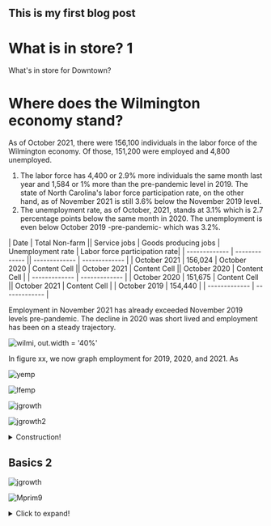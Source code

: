 ## This is my first blog post
<h1>What is in store? 1</h1>
What's in store for Downtown?

# Where does the Wilmington economy stand? 
As of October 2021, there were 156,100 individuals in the labor force of the Wilmington economy. Of those, 151,200 were employed and 4,800 unemployed. 


1. The labor force has 4,400 or 2.9% more individuals the same month last year and 1,584 or 1% more than the pre-pandemic level in 2019. The state of North Carolina's labor force participation rate, on the other hand, as of November 2021 is still 3.6% below the November 2019 level.
2. The unemployment rate, as of October, 2021, stands at 3.1% which is 2.7 percentage points below the same month in 2020. The unemployment is even below October 2019 -pre-pandemic- which was 3.2%. 

 | Date  | Total Non-farm || Service jobs  | Goods producing jobs | Unemployment rate | Labor force participation rate|
| ------------- | ------------- || ------------- | ------------- |
| October 2021  | 156,024 | October 2020  | Content Cell  || October 2021  | Content Cell  || October 2020  | Content Cell  |
| ------------- | ------------- |
| October 2020  | 151,675  | Content Cell  || October 2021  | Content Cell  |
| October 2019  | 154,440  |
| ------------- | ------------- |


Employment in November 2021 has already exceeded November 2019 levels pre-pandemic. The decline in 2020 was short lived and employment has been on a steady trajectory. 

![wilmi, out.width = '40%'](https://user-images.githubusercontent.com/94587267/146865971-33df220f-98d2-4b66-9443-31a4c69beffd.png)

In figure xx, we now graph employment for 2019, 2020, and 2021. As 

![yemp](https://user-images.githubusercontent.com/94587267/147981196-5c62eb9e-9f0d-4879-ae5d-7d665c11d83d.png)

![lfemp](https://user-images.githubusercontent.com/94587267/147981227-f8625d2d-975e-4780-8b50-460d7baa6d17.png)

![jgrowth](https://user-images.githubusercontent.com/94587267/147990213-dac51f02-10eb-46a3-9b12-6e21707c70f8.png)

![jgrowth2](https://user-images.githubusercontent.com/94587267/147990522-f77482b1-fd26-44b0-907f-d92e0609ecd2.png)



<details>
 
 <summary>Construction!</summary>
 
 ![Mprim9](https://user-images.githubusercontent.com/94587267/144357623-31c34304-3820-43cd-b70d-093090895e78.png)

   
</details>

<h2>Basics 2</h2>

![jgrowth](https://user-images.githubusercontent.com/94587267/147989633-e8776130-c47a-4803-8a94-b97c566d35b3.png)

 
![Mprim9](https://user-images.githubusercontent.com/94587267/144357623-31c34304-3820-43cd-b70d-093090895e78.png)

<details>
  <summary>Click to expand!</summary>
  
  ## Heading
  1. A numbered
  2. list
     * With some
     * Sub bullets
 ![Mprim9](https://user-images.githubusercontent.com/94587267/144357623-31c34304-3820-43cd-b70d-093090895e78.png)

</details>

